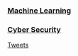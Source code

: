 ### [Machine Learning](https://joek47.github.io/machinelearning/ "Machine Learning")
### [Cyber Security](https://joek47.github.io/cybersecurity/ "Cyber Security")

<a class="twitter-timeline" href="https://twitter.com/joekoh47?ref_src=twsrc%5Etfw">Tweets</a> <script async src="https://platform.twitter.com/widgets.js" charset="utf-8"></script>
